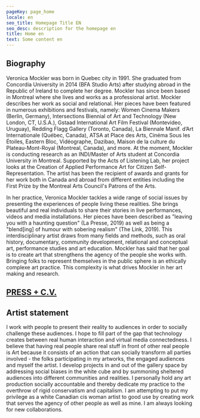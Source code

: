 ```yaml
---
pageKey: page_home
locale: en
seo_title: Homepage Title EN
seo_desc: description for the homepage en
title: Home en
text: Some content en
---
```

## **Biography**

Veronica Mockler was born in Quebec city in 1991. She graduated from Concordia University in 2014 (BFA Studio Arts) after studying abroad in the Republic of Ireland to complete her degree. Mockler has since been based in Montreal where she lives and works as a professional artist. Mockler describes her work as social and relational. Her pieces have been featured in numerous exhibitions and festivals, namely: Women Cinema Makers (Berlin, Germany), Intersections Biennial of Art and Technology (New London, CT, U.S.A.), Gstaad International Art Film Festival (Montevideo, Uruguay), Redding Flagg Gallery (Toronto, Canada), La Biennale Manif. d’Art Internationale (Québec, Canada), ATSA at Place des Arts, Cinéma Sous les Étoiles, Eastern Bloc, Vidéographe, Dazibao, Maison de la culture du Plateau-Mont-Royal (Montreal, Canada), and more. At the moment, Mockler is conducting research as an INDI/Master of Arts student at Concordia University in Montreal. Supported by the Acts of Listening Lab, her project looks at the Creation of Applied Performance Art for Citizen Self-Representation. The artist has been the recipient of awards and grants for her work both in Canada and abroad from different entities including the First Prize by the Montreal Arts Council's Patrons of the Arts.

In her practice, Veronica Mockler tackles a wide range of social issues by presenting the experiences of people living these realities. She brings beautiful and real individuals to share their stories in live performances, videos and media installations. Her pieces have been described as "leaving you with a haunting question" (La Presse, 2019) as well as being a "blend\[ing] of humour with sobering realism" (The Link, 2019). This interdisciplinary artist draws from many fields and methods, such as oral history, documentary, community development, relational and conceptual art, performance studies and art education. Mockler has said that her goal is to create art that strengthens the agency of the people she works with. Bringing folks to represent themselves in the public sphere is an ethically complexe art practice. This complexity is what drives Mockler in her art making and research. 

## [PRESS + C.V.](https://drive.google.com/file/d/1B7uW-svg3rEUr88OrLvigSxdYO9wWTV_/view)

## **Artist statement**

I work with people to present their reality to audiences in order to socially challenge these audiences. I hope to fill part of the gap that technology creates between real human interaction and virtual media connectedness. I believe that having real people share real stuff in front of other real people is Art because it consists of an action that can socially transform all parties involved - the folks participating in my artworks, the engaged audiences and myself the artist. I develop projects in and out of the gallery space by addressing social biases in the white cube and by summoning sheltered audiences into different communities and realities. I personally hold any art production socially accountable and thereby dedicate my practice to the overthrow of rigid conservatism and capitalism. I am attempting to put my privilege as a white Canadian cis woman artist to good use by creating work that serves the agency of other people as well as mine. I am always looking for new collaborations.
